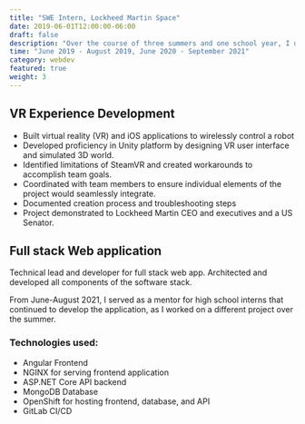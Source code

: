 ```yaml
---
title: "SWE Intern, Lockheed Martin Space"
date: 2019-06-01T12:00:00-06:00
draft: false
description: "Over the course of three summers and one school year, I developed numerous VR and web applications."
time: "June 2019 - August 2019, June 2020 - September 2021"
category: webdev
featured: true
weight: 3
---
```

## VR Experience Development
- Built virtual reality (VR) and iOS applications to wirelessly control a robot
- Developed proficiency in Unity platform by designing VR user interface and simulated 3D world.
- Identified limitations of SteamVR and created workarounds to accomplish team goals.
- Coordinated with team members to ensure individual elements of the project would seamlessly integrate.
- Documented creation process and troubleshooting steps
- Project demonstrated to Lockheed Martin CEO and executives and a US Senator.

## Full stack Web application
Technical lead and developer for full stack web app. Architected and developed all components of the software stack.

From June-August 2021, I served as a mentor for high school interns that continued to develop the application, as I worked on a different project over the summer.

### Technologies used:
- Angular Frontend
- NGINX for serving frontend application
- ASP.NET Core API backend
- MongoDB Database
- OpenShift for hosting frontend, database, and API
- GitLab CI/CD
